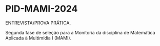 # PID-MAMI-2024
ENTREVISTA/PROVA PRÁTICA.

Segunda fase de seleção para a Monitoria da disciplina de Matemática Aplicada à Multimídia I (MAMI). 
